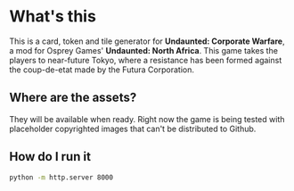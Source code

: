 # What's this

This is a card, token and tile generator for **Undaunted: Corporate Warfare**, a mod for Osprey Games' **Undaunted: North Africa**. This game takes the players to near-future Tokyo, where a resistance has been formed against the coup-de-etat made by the Futura Corporation.

## Where are the assets?

They will be available when ready. Right now the game is being tested with placeholder copyrighted images that can't be distributed to Github.

## How do I run it

```bash
python -m http.server 8000
```